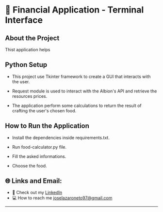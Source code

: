 # :pushpin: Financial Application - Terminal Interface
 

## About the Project

Thist application helps

## Python Setup

 * This project use Tkinter framework to create a GUI that interacts with the user.

 * Request module is used to interact with the Albion's API and retrieve the resources prices.

 * The application perform some calculations to return the result of crafting the user's chosen food.

## How to Run the Application

 * Install the dependencies inside requirements.txt.

 * Run food-calculator.py file.

 * Fill the asked informations.
 
 * Choose the food.
 

## :globe_with_meridians: Links and Email:
* :page_with_curl: Check out my [LinkedIn](https://www.linkedin.com/in/joselazaroneto232/)
* :computer: How to reach me joselazaroneto97@gmail.com

 
---





